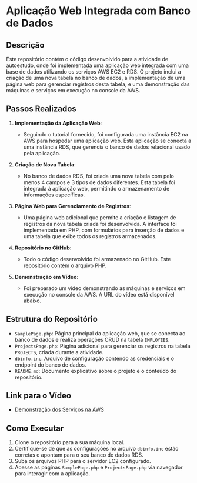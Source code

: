 # Aplicação Web Integrada com Banco de Dados

## Descrição

Este repositório contém o código desenvolvido para a atividade de autoestudo, onde foi implementada uma aplicação web integrada com uma base de dados utilizando os serviços AWS EC2 e RDS. O projeto inclui a criação de uma nova tabela no banco de dados, a implementação de uma página web para gerenciar registros desta tabela, e uma demonstração das máquinas e serviços em execução no console da AWS.

## Passos Realizados

1. **Implementação da Aplicação Web**:
   - Seguindo o tutorial fornecido, foi configurada uma instância EC2 na AWS para hospedar uma aplicação web. Esta aplicação se conecta a uma instância RDS, que gerencia o banco de dados relacional usado pela aplicação.

2. **Criação de Nova Tabela**:
   - No banco de dados RDS, foi criada uma nova tabela com pelo menos 4 campos e 3 tipos de dados diferentes. Esta tabela foi integrada à aplicação web, permitindo o armazenamento de informações específicas.

3. **Página Web para Gerenciamento de Registros**:
   - Uma página web adicional que permite a criação e listagem de registros da nova tabela criada foi desenvolvida. A interface foi implementada em PHP, com formulários para inserção de dados e uma tabela que exibe todos os registros armazenados.

4. **Repositório no GitHub**:
   - Todo o código desenvolvido foi armazenado no GitHub. Este repositório contém o arquivo PHP.

5. **Demonstração em Vídeo**:
   - Foi preparado um vídeo demonstrando as máquinas e serviços em execução no console da AWS. A URL do vídeo está disponível abaixo.

## Estrutura do Repositório

- `SamplePage.php`: Página principal da aplicação web, que se conecta ao banco de dados e realiza operações CRUD na tabela `EMPLOYEES`.
- `ProjectsPage.php`: Página adicional para gerenciar os registros na tabela `PROJECTS`, criada durante a atividade.
- `dbinfo.inc`: Arquivo de configuração contendo as credenciais e o endpoint do banco de dados.
- `README.md`: Documento explicativo sobre o projeto e o conteúdo do repositório.

## Link para o Vídeo

- [Demonstração dos Serviços na AWS](https://youtu.be/8lmxxHXHymU)

## Como Executar

1. Clone o repositório para a sua máquina local.
2. Certifique-se de que as configurações no arquivo `dbinfo.inc` estão corretas e apontam para o seu banco de dados RDS.
3. Suba os arquivos PHP para o servidor EC2 configurado.
4. Acesse as páginas `SamplePage.php` e `ProjectsPage.php` via navegador para interagir com a aplicação.

